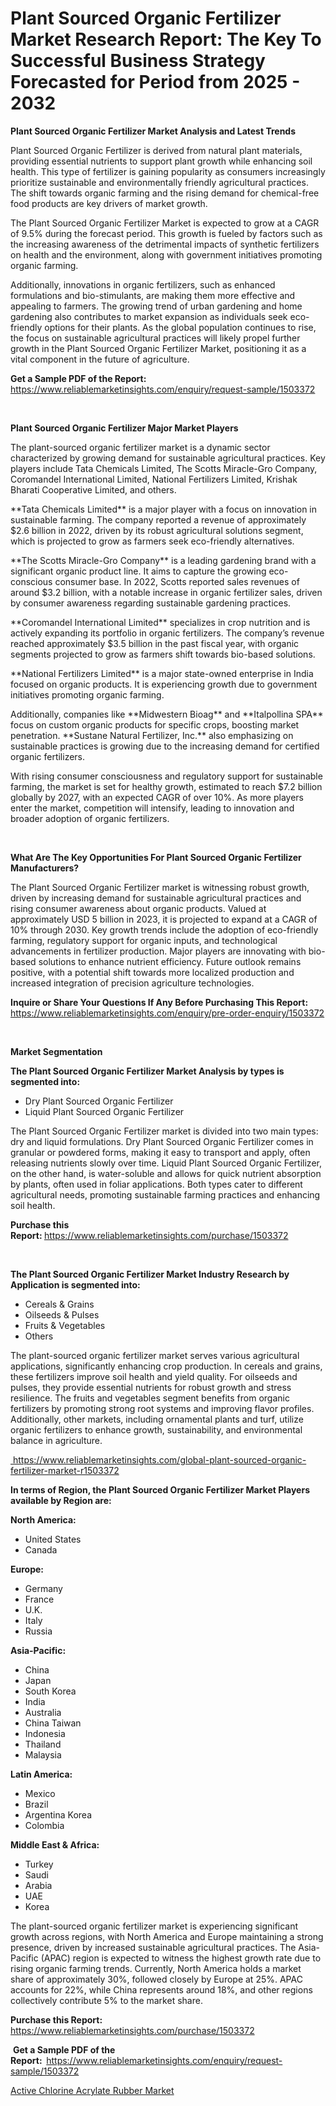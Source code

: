 <p><h1>Plant Sourced Organic Fertilizer Market Research Report: The Key To Successful Business Strategy Forecasted for Period from 2025 - 2032</h1></p><p><strong>Plant Sourced Organic Fertilizer Market Analysis and Latest Trends</strong></p>
<p><p>Plant Sourced Organic Fertilizer is derived from natural plant materials, providing essential nutrients to support plant growth while enhancing soil health. This type of fertilizer is gaining popularity as consumers increasingly prioritize sustainable and environmentally friendly agricultural practices. The shift towards organic farming and the rising demand for chemical-free food products are key drivers of market growth.</p><p>The Plant Sourced Organic Fertilizer Market is expected to grow at a CAGR of 9.5% during the forecast period. This growth is fueled by factors such as the increasing awareness of the detrimental impacts of synthetic fertilizers on health and the environment, along with government initiatives promoting organic farming. </p><p>Additionally, innovations in organic fertilizers, such as enhanced formulations and bio-stimulants, are making them more effective and appealing to farmers. The growing trend of urban gardening and home gardening also contributes to market expansion as individuals seek eco-friendly options for their plants. As the global population continues to rise, the focus on sustainable agricultural practices will likely propel further growth in the Plant Sourced Organic Fertilizer Market, positioning it as a vital component in the future of agriculture.</p></p>
<p><strong>Get a Sample PDF of the Report:&nbsp;</strong> <a href="https://www.reliablemarketinsights.com/enquiry/request-sample/1503372?utm_campaign=2013&utm_medium=2&utm_source=Github&utm_content=ia&utm_term=23032025&utm_id=plant-sourced-organic-fertilizer">https://www.reliablemarketinsights.com/enquiry/request-sample/1503372</a></p>
<p>&nbsp;</p>
<p><strong>Plant Sourced Organic Fertilizer Major Market Players</strong></p>
<p><p>The plant-sourced organic fertilizer market is a dynamic sector characterized by growing demand for sustainable agricultural practices. Key players include Tata Chemicals Limited, The Scotts Miracle-Gro Company, Coromandel International Limited, National Fertilizers Limited, Krishak Bharati Cooperative Limited, and others.</p><p>**Tata Chemicals Limited** is a major player with a focus on innovation in sustainable farming. The company reported a revenue of approximately $2.6 billion in 2022, driven by its robust agricultural solutions segment, which is projected to grow as farmers seek eco-friendly alternatives.</p><p>**The Scotts Miracle-Gro Company** is a leading gardening brand with a significant organic product line. It aims to capture the growing eco-conscious consumer base. In 2022, Scotts reported sales revenues of around $3.2 billion, with a notable increase in organic fertilizer sales, driven by consumer awareness regarding sustainable gardening practices.</p><p>**Coromandel International Limited** specializes in crop nutrition and is actively expanding its portfolio in organic fertilizers. The company’s revenue reached approximately $3.5 billion in the past fiscal year, with organic segments projected to grow as farmers shift towards bio-based solutions.</p><p>**National Fertilizers Limited** is a major state-owned enterprise in India focused on organic products. It is experiencing growth due to government initiatives promoting organic farming.</p><p>Additionally, companies like **Midwestern Bioag** and **Italpollina SPA** focus on custom organic products for specific crops, boosting market penetration. **Sustane Natural Fertilizer, Inc.** also emphasizing on sustainable practices is growing due to the increasing demand for certified organic fertilizers.</p><p>With rising consumer consciousness and regulatory support for sustainable farming, the market is set for healthy growth, estimated to reach $7.2 billion globally by 2027, with an expected CAGR of over 10%. As more players enter the market, competition will intensify, leading to innovation and broader adoption of organic fertilizers.</p></p>
<p>&nbsp;</p>
<p><strong>What Are The Key Opportunities For Plant Sourced Organic Fertilizer Manufacturers?</strong></p>
<p><p>The Plant Sourced Organic Fertilizer market is witnessing robust growth, driven by increasing demand for sustainable agricultural practices and rising consumer awareness about organic products. Valued at approximately USD 5 billion in 2023, it is projected to expand at a CAGR of 10% through 2030. Key growth trends include the adoption of eco-friendly farming, regulatory support for organic inputs, and technological advancements in fertilizer production. Major players are innovating with bio-based solutions to enhance nutrient efficiency. Future outlook remains positive, with a potential shift towards more localized production and increased integration of precision agriculture technologies.</p></p>
<p><strong>Inquire or Share Your Questions If Any Before Purchasing This Report:</strong> <a href="https://www.reliablemarketinsights.com/enquiry/pre-order-enquiry/1503372?utm_campaign=2013&utm_medium=2&utm_source=Github&utm_content=ia&utm_term=23032025&utm_id=plant-sourced-organic-fertilizer">https://www.reliablemarketinsights.com/enquiry/pre-order-enquiry/1503372</a></p>
<p>&nbsp;</p>
<p><strong>Market Segmentation</strong></p>
<p><strong>The Plant Sourced Organic Fertilizer Market Analysis by types is segmented into:</strong></p>
<p><ul><li>Dry Plant Sourced Organic Fertilizer</li><li>Liquid Plant Sourced Organic Fertilizer</li></ul></p>
<p><p>The Plant Sourced Organic Fertilizer market is divided into two main types: dry and liquid formulations. Dry Plant Sourced Organic Fertilizer comes in granular or powdered forms, making it easy to transport and apply, often releasing nutrients slowly over time. Liquid Plant Sourced Organic Fertilizer, on the other hand, is water-soluble and allows for quick nutrient absorption by plants, often used in foliar applications. Both types cater to different agricultural needs, promoting sustainable farming practices and enhancing soil health.</p></p>
<p><strong>Purchase this Report:&nbsp;</strong><a href="https://www.reliablemarketinsights.com/purchase/1503372?utm_campaign=2013&utm_medium=2&utm_source=Github&utm_content=ia&utm_term=23032025&utm_id=plant-sourced-organic-fertilizer">https://www.reliablemarketinsights.com/purchase/1503372</a></p>
<p>&nbsp;</p>
<p><strong>The Plant Sourced Organic Fertilizer Market Industry Research by Application is segmented into:</strong></p>
<p><ul><li>Cereals & Grains</li><li>Oilseeds & Pulses</li><li>Fruits & Vegetables</li><li>Others</li></ul></p>
<p><p>The plant-sourced organic fertilizer market serves various agricultural applications, significantly enhancing crop production. In cereals and grains, these fertilizers improve soil health and yield quality. For oilseeds and pulses, they provide essential nutrients for robust growth and stress resilience. The fruits and vegetables segment benefits from organic fertilizers by promoting strong root systems and improving flavor profiles. Additionally, other markets, including ornamental plants and turf, utilize organic fertilizers to enhance growth, sustainability, and environmental balance in agriculture.</p></p>
<p><a href="https://www.reliablemarketinsights.com/global-plant-sourced-organic-fertilizer-market-r1503372?utm_campaign=2013&utm_medium=2&utm_source=Github&utm_content=ia&utm_term=23032025&utm_id=plant-sourced-organic-fertilizer">&nbsp;https://www.reliablemarketinsights.com/global-plant-sourced-organic-fertilizer-market-r1503372</a></p>
<p><strong>In terms of Region, the Plant Sourced Organic Fertilizer Market Players available by Region are:</strong></p>
<p>
    <p> <strong> North America: </strong>
        <ul>
            <li>United States</li>
            <li>Canada</li>
        </ul>
        </p> 
    <p> <strong> Europe: </strong>
        <ul>
            <li>Germany</li>
            <li>France</li>
            <li>U.K.</li>
            <li>Italy</li>
            <li>Russia</li>
        </ul>
        </p> 
    <p> <strong> Asia-Pacific: </strong>
        <ul>
            <li>China</li>
            <li>Japan</li>
            <li>South Korea</li>
            <li>India</li>
            <li>Australia</li>
            <li>China Taiwan</li>
            <li>Indonesia</li>
            <li>Thailand</li>
            <li>Malaysia</li>
        </ul>
        </p> 
    <p> <strong> Latin America: </strong>
        <ul>
            <li>Mexico</li>
            <li>Brazil</li>
            <li>Argentina Korea</li>
            <li>Colombia</li>
        </ul>
        </p> 
    <p> <strong> Middle East & Africa: </strong>
        <ul>
            <li>Turkey</li>
            <li>Saudi</li>
            <li>Arabia</li>
            <li>UAE</li>
            <li>Korea</li>
        </ul>
    </p>
    </p>
<p><p>The plant-sourced organic fertilizer market is experiencing significant growth across regions, with North America and Europe maintaining a strong presence, driven by increased sustainable agricultural practices. The Asia-Pacific (APAC) region is expected to witness the highest growth rate due to rising organic farming trends. Currently, North America holds a market share of approximately 30%, followed closely by Europe at 25%. APAC accounts for 22%, while China represents around 18%, and other regions collectively contribute 5% to the market share.</p></p>
<p><strong>Purchase this Report: </strong><a href="https://www.reliablemarketinsights.com/purchase/1503372?utm_campaign=2013&utm_medium=2&utm_source=Github&utm_content=ia&utm_term=23032025&utm_id=plant-sourced-organic-fertilizer">https://www.reliablemarketinsights.com/purchase/1503372</a></p>
<p>&nbsp;<strong>Get a Sample PDF of the Report:&nbsp;&nbsp;</strong><a href="https://www.reliablemarketinsights.com/enquiry/request-sample/1503372?utm_campaign=2013&utm_medium=2&utm_source=Github&utm_content=ia&utm_term=23032025&utm_id=plant-sourced-organic-fertilizer">https://www.reliablemarketinsights.com/enquiry/request-sample/1503372</a></p>
<p><strong></strong></p>
<p><p><a href="https://github.com/MariaWashington76/Market-Research-Report-List-2/blob/main/active-chlorine-acrylate-rubber-market.md?utm_campaign=2013&utm_medium=2&utm_source=Github&utm_content=ia&utm_term=23032025&utm_id=plant-sourced-organic-fertilizer">Active Chlorine Acrylate Rubber Market</a></p></p>